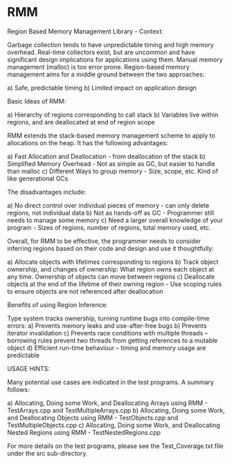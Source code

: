 # RMM
Region Based Memory Management Library - Context:

Garbage collection tends to have unpredictable timing and high memory overhead. Real-time collectors exist, but are uncommon and have significant design implications for applications using them. Manual memory management (malloc) is too error prone. Region-based memory management aims for a middle ground between the two approaches:

  a) Safe, predictable timing 
  b) Limited impact on application design 

Basic Ideas of RMM:

  a) Hierarchy of regions corresponding to call stack
  b) Variables live within regions, and are deallocated at end of region scope

RMM extends the stack-based memory management scheme to apply to allocations on the heap. It has the following advantages:

  a) Fast Allocation and Deallocation - from deallocation of the stack
  b) Simplified Memory Overhead - Not as simple as GC, but easier to handle than malloc
  c) Different Ways to group memory - Size, scope, etc. Kind of like generational GCs

The disadvantages include:

  a) No direct control over individual pieces of memory - can only delete regions, not individual data
  b) Not as hands-off as GC - Programmer still needs to manage some memory
  c) Need a larger overall knowledge of your program - Sizes of regions, number of regions, total memory used, etc.

Overall, for RMM to be effective, the programmer needs to consider inferring regions based on their code and design and use it thoughtfully:

  a) Allocate objects with lifetimes corresponding to regions 
  b) Track object ownership, and changes of ownership: What region owns each object at any time. Ownership of objects can move between regions 
  c) Deallocate objects at the end of the lifetime of their owning region - Use scoping rules to ensure objects are not referenced after deallocation 

Benefits of using Region Inference: 

  Type system tracks ownership, turning runtime bugs into compile-time errors: 
    a) Prevents memory leaks and use-after-free bugs 
    b) Prevents iterator invalidation 
    c) Prevents race conditions with multiple threads – borrowing rules prevent two threads from getting references to a mutable object 
    d) Efficient run-time behaviour – timing and memory usage are predictable

USAGE HINTS:

Many potential use cases are indicated in the test programs. A summary follows:

a) Allocating, Doing some Work, and Deallocating Arrays using RMM - TestArrays.cpp and TestMultipleArrays.cpp
b) Allocating, Doing some Work, and Deallocating Objects using RMM - TestObjects.cpp and TestMultipleObjects.cpp
c) Allocating, Doing some Work, and Deallocating Nested Regions using RMM - TestNestedRegions.cpp

For more details on the test programs, please see the Test_Coverage.txt file under the src sub-directory.
